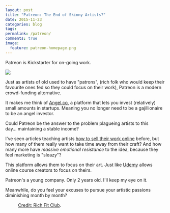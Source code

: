 ```yaml
---
layout: post
title: "Patreon: The End of Skinny Artists?"
date: 2015-11-23
categories: blog
tags: 
permalink: /patreon/
comments: true
image: 
  feature: patreon-homepage.png
---
```


Patreon is Kickstarter for on-going work. 

<img src="../images/patreon-logo.png">

Just as artists of old used to have "patrons", (rich folk who would keep their favourite ones fed so they could focus on their work), Patreon is a modern crowd-funding alternative.

It makes me think of [Angel.co](https://angel.co/invest), a platform that lets you invest (relatively) small amounts in startups. Meaning you no longer need to be a gajillionaire to be an angel investor. 

Could Patreon be the answer to the problem plagueing artists to this day… maintaining a stable income? 

<!-- more -->

I've seen articles teaching artists [how to sell their work online](http://theabundantartist.com/how-to-write-art-sales-page/) before, but how many of them really want to take time away from their craft? And how many more have *massive emotional resistance* to the idea, because they feel marketing is "sleazy"? 

This platform allows them to focus on their art. Just like [Udemy](https://www.udemy.com/) allows online course creators to focus on theirs. 

Patreon's a young company. Only 2 years old. I'll keep my eye on it. 

Meanwhile, do you feel your excuses to pursue your artistic passions diminishing month by month? 

<figure>
	<a href="http://richfitclub.com/wp-content/uploads/2012/08/Excuses1-291x300.jpg"><img src="http://richfitclub.com/wp-content/uploads/2012/08/Excuses1-291x300.jpg" alt=""></a>
	<figcaption><a href="http://richfitclub.com/wp-content/uploads/2012/08/Excuses1-291x300.jpg" title="Credit: Rich Fit Club">Credit: Rich Fit Club</a>.</figcaption>
</figure>

